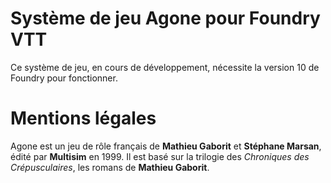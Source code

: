 # Système de jeu Agone pour Foundry VTT

Ce système de jeu, en cours de développement, nécessite la version 10 de Foundry pour fonctionner. 

# Mentions légales

Agone est un jeu de rôle français de **Mathieu Gaborit** et **Stéphane Marsan**, édité par **Multisim** en 1999. Il est basé sur la trilogie des *Chroniques des Crépusculaires*, les romans de **Mathieu Gaborit**.

